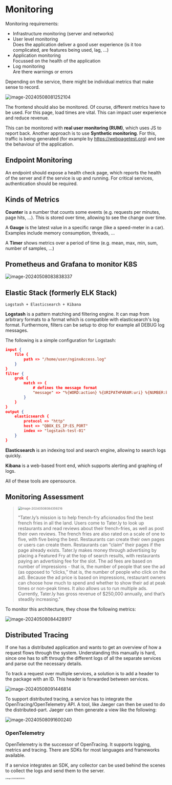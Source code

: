 # Monitoring 

Monitoring requirements:

* Infrastructure monitoring (server and networks)
* User level monitoring  
  Does the application deliver a good user experience (is it too complicated, are features being used, lag, ...)
* Application monitoring  
  Focussed on the health of the application
* Log monitoring  
  Are there warnings or errors

Depending on the service, there might be individual metrics that make sense to record.

![image-20240508081252104](./res/Monitoring/image-20240508081252104.png)

The frontend should also be monitored. Of course, different metrics have to be used. For this page, load times are vital.  This can impact user experience and reduce revenue. 

This can be monitored with **real user monitoring (RUM)**, which uses JS to report back. Another approach is to use **Synthetic monitoring**. For this, traffic is being generated (for example by https://webpagetest.org) and see the behaviour of the application.

## Endpoint Monitoring

An endpoint should expose a health check page, which reports the health of the server and if the service is up and running. For critical services, authentication should be required.

## Kinds of Metrics

**Counter** is a number that counts some events (e.g. requests per minutes, page hits, ...). This is stored over time, allowing to see the change over time.

A **Gauge** is the latest value in a specific range (like a speed-meter in a car). Examples include memory consumption, threads, ...

A **Timer** shows metrics over a period of time (e.g. mean, max, min, sum, number of samples, ...)

## Prometheus and Grafana to monitor K8S

![image-20240508083838337](./res/Monitoring/image-20240508083838337.png) 

## Elastic Stack (formerly ELK Stack)

`Logstash + Elasticsearch + Kibana`

**Logstash** is a pattern matching and filtering engine. It can map from arbitrary formats to a format which is compatible with elasticsearch's log format. Furthermore, filters can be setup to drop for example all DEBUG log messages.

The following is a simple configuration for Logstash:

```json
input {
    file {
    	path => "/home/user/nginxAccess.log"
	}
}
filter {
    grok {
        match => {
    		# defines the message format
            "message" => "%{WORD:action} %{URIPATHPARAM:uri} %{NUMBER:bytes}"
        }
    }
}
output {
    elasticsearch {
        protocol => "http"
        host => "QBOX_ES_IP:ES_PORT"
        index => "logstash-test-01"
    }
}
```

**Elasticsearch** is an indexing tool and search engine, allowing to search logs quickly.

**Kibana** is a web-based front end, which supports alerting and graphing of logs.

All of these tools are opensource.

## Monitoring Assessment

> <img src="./res/Monitoring/image-20240508084359216.png" alt="image-20240508084359216" style="zoom:67%;" />
>
> "Tater.ly’s mission is to help french-fry aficionados find the best french fries in all the land. Users come to Tater.ly to look up restaurants and read reviews about their french-fries, as well as post their own reviews. The french fries are also rated on a scale of one to five, with five being the best. Restaurants can create their own pages or users can create them. Restaurants can “claim” their pages if the page already exists. Tater.ly makes money through advertising by placing a Featured Fry at the top of search results, with restaurants paying an advertising fee for the slot. The ad fees are based on number of impressions - that is, the number of people that see the ad (as opposed to “clicks,” that is, the number of people who click on the ad). Because the ad price is based on impressions, restaurant owners can choose how much to spend and whether to show their ad at peak times or non-peak times. It also allows us to run multiple ads. Currently, Tater.ly has gross revenue of $250,000 annually, and that’s steadily increasing."

To monitor this architecture, they chose the following metrics:

![image-20240508084428917](./res/Monitoring/image-20240508084428917.png)

## Distributed Tracing 

If one has a distributed application and wants to get an overview of how a request flows through the system. Understanding this manually is hard, since one has to sift through the different logs of all the separate services and parse out the necessary details.

To track a request over multiple services, a solution is to add a header to the package with an ID. This header is forwarded between services.

![image-20240508091446814](./res/Monitoring/image-20240508091446814.png)

To support distributed tracing, a service has to integrate the OpenTracing/OpenTelemetry API. A tool, like Jaeger can then be used to do the distributed-part. Jaeger can then generate a view like the following:

![image-20240508091600240](./res/Monitoring/image-20240508091600240.png)

### OpenTelemetry

OpenTelemetry is the successor of OpenTracing. It supports logging, metrics and tracing. There are SDKs for most languages and frameworks available.

If a service integrates an SDK, any collector can be used behind the scenes to collect the logs and send them to the server.

<img src="./res/Monitoring/image-20240508091918795.png" alt="image-20240508091918795" style="zoom:30%;" />


